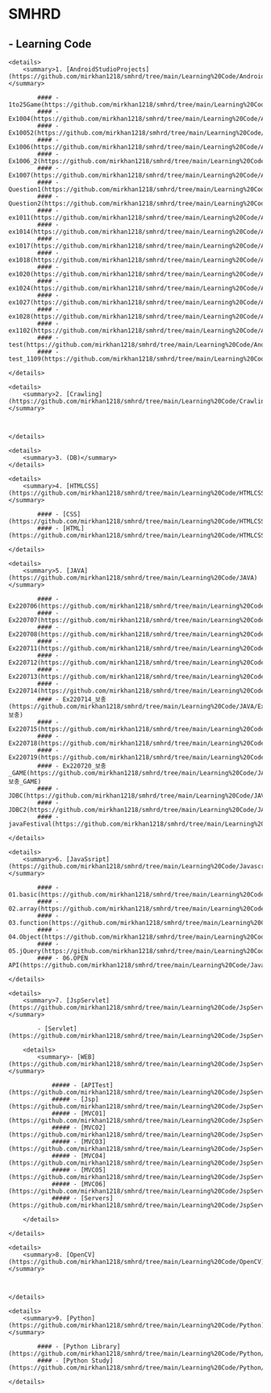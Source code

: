# SMHRD

## - Learning Code
    <details>
        <summary>1. [AndroidStudioProjects](https://github.com/mirkhan1218/smhrd/tree/main/Learning%20Code/AndroidStudioProjects)</summary>
        
            #### - 1to25Game(https://github.com/mirkhan1218/smhrd/tree/main/Learning%20Code/AndroidStudioProjects/1to25Game)
            #### - Ex1004(https://github.com/mirkhan1218/smhrd/tree/main/Learning%20Code/AndroidStudioProjects/Ex1004)
            #### - Ex10052(https://github.com/mirkhan1218/smhrd/tree/main/Learning%20Code/AndroidStudioProjects/Ex10052)
            #### - Ex1006(https://github.com/mirkhan1218/smhrd/tree/main/Learning%20Code/AndroidStudioProjects/Ex1006)
            #### - Ex1006_2(https://github.com/mirkhan1218/smhrd/tree/main/Learning%20Code/AndroidStudioProjects/Ex1006_2)
            #### - Ex1007(https://github.com/mirkhan1218/smhrd/tree/main/Learning%20Code/AndroidStudioProjects/Ex1007)
            #### - Question1(https://github.com/mirkhan1218/smhrd/tree/main/Learning%20Code/AndroidStudioProjects/Question1)
            #### - Question2(https://github.com/mirkhan1218/smhrd/tree/main/Learning%20Code/AndroidStudioProjects/Question2)
            #### - ex1011(https://github.com/mirkhan1218/smhrd/tree/main/Learning%20Code/AndroidStudioProjects/ex1011)
            #### - ex1014(https://github.com/mirkhan1218/smhrd/tree/main/Learning%20Code/AndroidStudioProjects/ex1014)
            #### - ex1017(https://github.com/mirkhan1218/smhrd/tree/main/Learning%20Code/AndroidStudioProjects/ex1017)
            #### - ex1018(https://github.com/mirkhan1218/smhrd/tree/main/Learning%20Code/AndroidStudioProjects/ex1018)
            #### - ex1020(https://github.com/mirkhan1218/smhrd/tree/main/Learning%20Code/AndroidStudioProjects/ex1020)
            #### - ex1024(https://github.com/mirkhan1218/smhrd/tree/main/Learning%20Code/AndroidStudioProjects/ex1024)
            #### - ex1027(https://github.com/mirkhan1218/smhrd/tree/main/Learning%20Code/AndroidStudioProjects/ex1027)
            #### - ex1028(https://github.com/mirkhan1218/smhrd/tree/main/Learning%20Code/AndroidStudioProjects/ex1028)
            #### - ex1102(https://github.com/mirkhan1218/smhrd/tree/main/Learning%20Code/AndroidStudioProjects/ex1102)
            #### - test(https://github.com/mirkhan1218/smhrd/tree/main/Learning%20Code/AndroidStudioProjects/test)
            #### - test_1109(https://github.com/mirkhan1218/smhrd/tree/main/Learning%20Code/AndroidStudioProjects/test_1109)
    
    </details>

    <details>
        <summary>2. [Crawling](https://github.com/mirkhan1218/smhrd/tree/main/Learning%20Code/Crawling)</summary>
    
    
    
    </details>

    <details>
        <summary>3. (DB)</summary>
    </details>

    <details>
        <summary>4. [HTMLCSS](https://github.com/mirkhan1218/smhrd/tree/main/Learning%20Code/HTMLCSS)</summary>

            #### - [CSS](https://github.com/mirkhan1218/smhrd/tree/main/Learning%20Code/HTMLCSS/CSS)
            #### - [HTML](https://github.com/mirkhan1218/smhrd/tree/main/Learning%20Code/HTMLCSS/HTML)
    
    </details>

    <details>
        <summary>5. [JAVA](https://github.com/mirkhan1218/smhrd/tree/main/Learning%20Code/JAVA)</summary>

            #### - Ex220706(https://github.com/mirkhan1218/smhrd/tree/main/Learning%20Code/JAVA/Ex220706)
            #### - Ex220707(https://github.com/mirkhan1218/smhrd/tree/main/Learning%20Code/JAVA/Ex220707)
            #### - Ex220708(https://github.com/mirkhan1218/smhrd/tree/main/Learning%20Code/JAVA/Ex220708)
            #### - Ex220711(https://github.com/mirkhan1218/smhrd/tree/main/Learning%20Code/JAVA/Ex220711)
            #### - Ex220712(https://github.com/mirkhan1218/smhrd/tree/main/Learning%20Code/JAVA/Ex220712)
            #### - Ex220713(https://github.com/mirkhan1218/smhrd/tree/main/Learning%20Code/JAVA/Ex220713)
            #### - Ex220714(https://github.com/mirkhan1218/smhrd/tree/main/Learning%20Code/JAVA/Ex220714)
            #### - Ex220714_보충(https://github.com/mirkhan1218/smhrd/tree/main/Learning%20Code/JAVA/Ex220714_보충)
            #### - Ex220715(https://github.com/mirkhan1218/smhrd/tree/main/Learning%20Code/JAVA/Ex220715)
            #### - Ex220718(https://github.com/mirkhan1218/smhrd/tree/main/Learning%20Code/JAVA/Ex220718)
            #### - Ex220719(https://github.com/mirkhan1218/smhrd/tree/main/Learning%20Code/JAVA/Ex220719)
            #### - Ex220720_보충_GAME(https://github.com/mirkhan1218/smhrd/tree/main/Learning%20Code/JAVA/Ex220720_보충_GAME)
            #### - JDBC(https://github.com/mirkhan1218/smhrd/tree/main/Learning%20Code/JAVA/JDBC)
            #### - JDBC2(https://github.com/mirkhan1218/smhrd/tree/main/Learning%20Code/JAVA/JDBC2)
            #### - javaFestival(https://github.com/mirkhan1218/smhrd/tree/main/Learning%20Code/JAVA/javaFestival)

    </details>

    <details>
        <summary>6. [JavaSsript](https://github.com/mirkhan1218/smhrd/tree/main/Learning%20Code/Javascript)</summary>

            #### - 01.basic(https://github.com/mirkhan1218/smhrd/tree/main/Learning%20Code/Javascript/01.basic)
            #### - 02.array(https://github.com/mirkhan1218/smhrd/tree/main/Learning%20Code/Javascript/02.array)
            #### - 03.function(https://github.com/mirkhan1218/smhrd/tree/main/Learning%20Code/Javascript/03.function)
            #### - 04.Object(https://github.com/mirkhan1218/smhrd/tree/main/Learning%20Code/Javascript/04.Object)
            #### - 05.jQuery(https://github.com/mirkhan1218/smhrd/tree/main/Learning%20Code/Javascript/05.jQuery)
            #### - 06.OPEN API(https://github.com/mirkhan1218/smhrd/tree/main/Learning%20Code/Javascript/06.OPEN%20API)

    </details>

    <details>
        <summary>7. [JspServlet](https://github.com/mirkhan1218/smhrd/tree/main/Learning%20Code/JspServlet)</summary>

            - [Servlet](https://github.com/mirkhan1218/smhrd/tree/main/Learning%20Code/JspServlet/Servlet)

		<details>
            <summary>- [WEB](https://github.com/mirkhan1218/smhrd/tree/main/Learning%20Code/JspServlet/Web)</summary>

                ##### - [APITest](https://github.com/mirkhan1218/smhrd/tree/main/Learning%20Code/JspServlet/Web/APITest)
                ##### - [Jsp](https://github.com/mirkhan1218/smhrd/tree/main/Learning%20Code/JspServlet/Web/Jsp)
                ##### - [MVC01](https://github.com/mirkhan1218/smhrd/tree/main/Learning%20Code/JspServlet/Web/MVC01)
                ##### - [MVC02](https://github.com/mirkhan1218/smhrd/tree/main/Learning%20Code/JspServlet/Web/MVC02)
                ##### - [MVC03](https://github.com/mirkhan1218/smhrd/tree/main/Learning%20Code/JspServlet/Web/MVC03)
                ##### - [MVC04](https://github.com/mirkhan1218/smhrd/tree/main/Learning%20Code/JspServlet/Web/MVC04)
                ##### - [MVC05](https://github.com/mirkhan1218/smhrd/tree/main/Learning%20Code/JspServlet/Web/MVC05)
                ##### - [MVC06](https://github.com/mirkhan1218/smhrd/tree/main/Learning%20Code/JspServlet/Web/MVC06)
                ##### - [Servers](https://github.com/mirkhan1218/smhrd/tree/main/Learning%20Code/JspServlet/Web/Servers)

        </details>

    </details>

    <details>
        <summary>8. [OpenCV](https://github.com/mirkhan1218/smhrd/tree/main/Learning%20Code/OpenCV)</summary>



    </details>

    <details>
        <summary>9. [Python](https://github.com/mirkhan1218/smhrd/tree/main/Learning%20Code/Python)</summary>

            #### - [Python Library](https://github.com/mirkhan1218/smhrd/tree/main/Learning%20Code/Python/Python%20Library)
            #### - [Python Study](https://github.com/mirkhan1218/smhrd/tree/main/Learning%20Code/Python/Python%20Study)

    </details>
